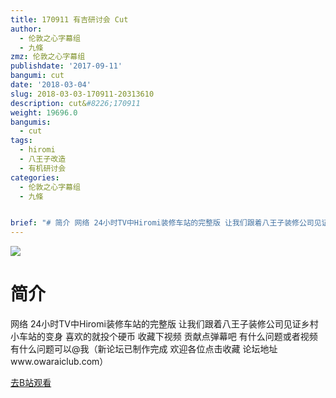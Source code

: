 ```yaml
---
title: 170911 有吉研讨会 Cut
author:
  - 伦敦之心字幕组
  - 九條
zmz: 伦敦之心字幕组
publishdate: '2017-09-11'
bangumi: cut
date: '2018-03-04'
slug: 2018-03-03-170911-20313610
description: cut&#8226;170911
weight: 19696.0
bangumis: 
  - cut
tags:
  - hiromi
  - 八王子改造
  - 有机研讨会
categories:
  - 伦敦之心字幕组
  - 九條


brief: "# 简介 网络 24小时TV中Hiromi装修车站的完整版 让我们跟着八王子装修公司见证乡村小车站的变身 喜欢的就投个硬币 收藏下视频 贡献点弹幕吧 有什么问题或者视频有什么问题可以@我（新论坛已制作完成 欢迎各位点击收藏 论坛地址www.owaraiclub.com）"
---
```

![](https://i.imgur.com/kCLrSuy.png)
# 简介  
网络
24小时TV中Hiromi装修车站的完整版
让我们跟着八王子装修公司见证乡村小车站的变身
喜欢的就投个硬币 收藏下视频 贡献点弹幕吧 有什么问题或者视频有什么问题可以@我（新论坛已制作完成 欢迎各位点击收藏 论坛地址www.owaraiclub.com）  

[去B站观看](https://www.bilibili.com/video/av20313610/)
 

